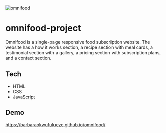 ![omnifood](https://user-images.githubusercontent.com/17248394/168561469-45296206-27b4-4969-913d-53acebb3ac3a.png)

# omnifood-project
Omnifood is a single-page responsive food subscription website. The website has a how it works section, a recipe section with meal cards, a testimonial section with a gallery, a pricing section with subscription plans, and a contact section.

## Tech

- HTML
- CSS
- JavaScript

## Demo
https://barbaraokwufulueze.github.io/omnifood/

